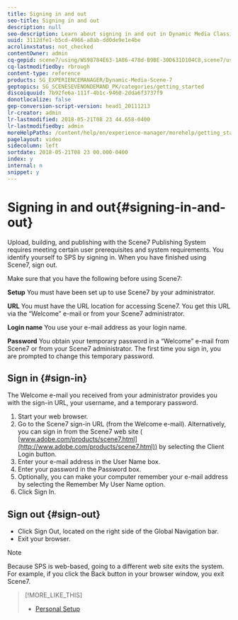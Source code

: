 ```yaml
---
title: Signing in and out
seo-title: Signing in and out
description: null
seo-description: Learn about signing in and out in Dynamic Media Classic
uuid: 3112dfe1-b5cd-4966-a8ab-dd0de9e1e4be
acrolinxstatus: not_checked
contentOwner: admin
cq-gepid: scene7/using/WS98784E63-1A86-478d-B9BE-30D631D104C8,scene7/using/WSC0758836-B576-4293-9075-E77C0D0ECD69,scene7/using/WSD295753B-ECB8-4b96-AD8A-9A16C91C5D72
cq-lastmodifiedby: rbrough
content-type: reference
products: SG_EXPERIENCEMANAGER/Dynamic-Media-Scene-7
geptopics: SG_SCENESEVENONDEMAND_PK/categories/getting_started
discoiquuid: 7b92fe6a-111f-4b1c-9460-2dda6f3737f9
donotlocalize: false
gep-conversion-script-version: head1_20111213
lr-creator: admin
lr-lastmodified: 2018-05-21T08 23 44.658-0400
lr-lastmodifiedby: admin
moreHelpPaths: /content/help/en/experience-manager/morehelp/getting_started;/content/help/en/experience-manager/morehelp/getting_started
pagelayout: video
sidecolumn: left
sortdate: 2018-05-21T08 23 00.000-0400
index: y
internal: n
snippet: y
---
```


# Signing in and out{#signing-in-and-out}

Upload, building, and publishing with the Scene7 Publishing System requires meeting certain user prerequisites and system requirements. You identify yourself to SPS by signing in. When you have finished using Scene7, sign out.

Make sure that you have the following before using Scene7:

**Setup** You must have been set up to use Scene7 by your administrator.

**URL** You must have the URL location for accessing Scene7. You get this URL via the “Welcome” e-mail or from your Scene7 administrator.

**Login name** You use your e-mail address as your login name.

**Password** You obtain your temporary password in a “Welcome” e-mail from Scene7 or from your Scene7 administrator. The first time you sign in, you are prompted to change this temporary password.

## Sign in {#sign-in}

The Welcome e-mail you received from your administrator provides you with the sign-in URL, your username, and a temporary password.

1. Start your web browser.
1. Go to the Scene7 sign-in URL (from the Welcome e-mail). Alternatively, you can sign in from the Scene7 web site ( [www.adobe.com/products/scene7.html](http://www.adobe.com/products/scene7.html)) by selecting the Client Login button.
1. Enter your e-mail address in the User Name box.
1. Enter your password in the Password box.
1. Optionally, you can make your computer remember your e-mail address by selecting the Remember My User Name option.
1. Click Sign In.

## Sign out {#sign-out}

* Click Sign Out, located on the right side of the Global Navigation bar.
* Exit your browser.

>[!NOTE]
>
>Because SPS is web-based, going to a different web site exits the system. For example, if you click the Back button in your browser window, you exit Scene7.

>[!MORE_LIKE_THIS]
>
>* [Personal Setup](personal-setup.md#personal_setup)
